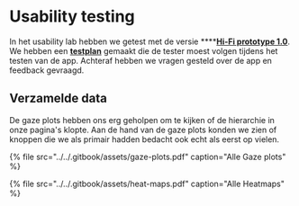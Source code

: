 # Usability testing

In het usability lab hebben we getest met de versie ****[**Hi-Fi prototype 1.0**](../high-fi-prototype-1.0/). We hebben een [**testplan**](testplan.md) gemaakt die de tester moest volgen tijdens het testen van de app. Achteraf hebben we vragen gesteld over de app en feedback gevraagd. 

## Verzamelde data

De gaze plots hebben ons erg geholpen om te kijken of de hierarchie in onze pagina's klopte. Aan de hand van de gaze plots konden we zien of knoppen die we als primair hadden bedacht ook echt als eerst op vielen.

{% file src="../../.gitbook/assets/gaze-plots.pdf" caption="Alle Gaze plots" %}

{% file src="../../.gitbook/assets/heat-maps.pdf" caption="Alle Heatmaps" %}

